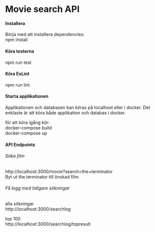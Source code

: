 # Movie search API   

#### Installera   
Börja med att installera dependencies:    
npm install   
      
#### Köra testerna   
npm run test

#### Köra EsLint   
npm run lint    

#### Starta applikationen   
Applikationen och databasen kan köras på localhost eller i docker. 
Det enklaste är att köra både applikation och databas i docker.

för att köra igång kör:    
docker-compose build   
docker-compose up    

#### API Endpoints   
###### Söka film    
http://localhost:3000/movie?search=the+terminator   
Byt ut the terminator till önskad film    
    
###### Få logg med tidigare sökningar    
alla sökningar    
http://localhost:3000/searchlog    
   
top 100   
http://localhost:3000/searchlog/topresult     



  
